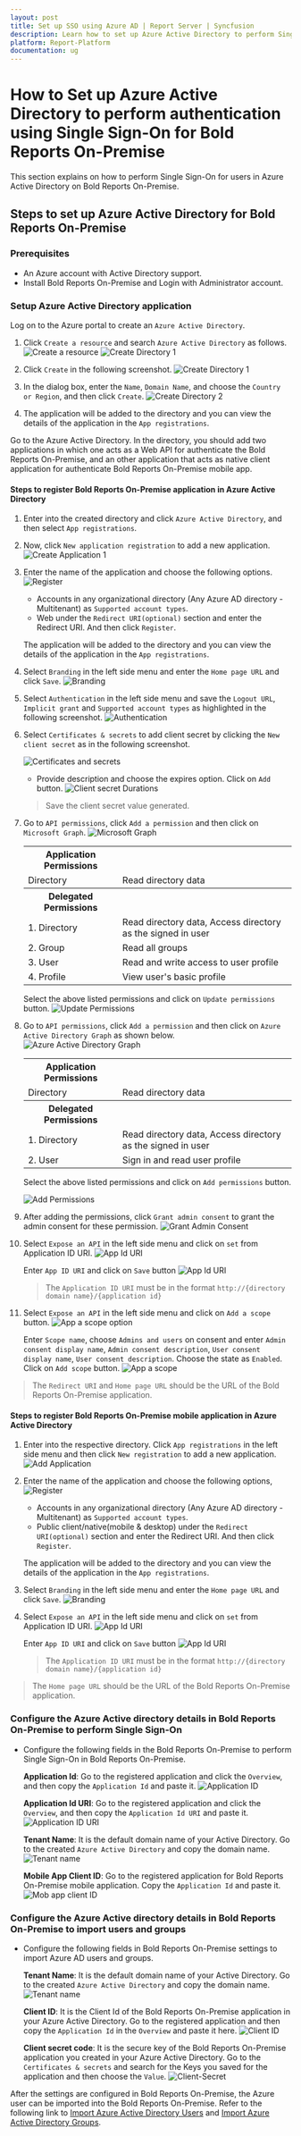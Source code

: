 ```yaml
---
layout: post
title: Set up SSO using Azure AD | Report Server | Syncfusion
description: Learn how to set up Azure Active Directory to perform Single Sign-On in Bold Reports On-Premise Edition.
platform: Report-Platform
documentation: ug
---
```


# How to Set up Azure Active Directory to perform authentication using Single Sign-On for Bold Reports On-Premise

This section explains on how to perform Single Sign-On for users in Azure Active Directory on Bold Reports On-Premise.

## Steps to set up Azure Active Directory for Bold Reports On-Premise

### Prerequisites

* An Azure account with Active Directory support.
* Install Bold Reports On-Premise and Login with Administrator account.

### Setup Azure Active Directory application

Log on to the Azure portal to create an `Azure Active Directory`.

1. Click `Create a resource` and search `Azure Active Directory` as follows.
    ![Create a resource](/static/assets/on-premise/images/how-to/create-resource-option.png)
    ![Create Directory 1](/static/assets/on-premise/images/how-to/create-resource.png)

2. Click `Create` in the following screenshot.
    ![Create Directory 1](/static/assets/on-premise/images/how-to/ad-create.png)

3. In the dialog box, enter the `Name`, `Domain Name`, and choose the `Country or Region`, and then click `Create`.
    ![Create Directory 2](/static/assets/on-premise/images/how-to/ad-create1-1.png)

4. The application will be added to the directory and you can view the details of the application in the `App registrations`.

Go to the Azure Active Directory. In the directory, you should add two applications in which one acts as a Web API for authenticate the Bold Reports On-Premise, and an other application that acts as native client application for authenticate Bold Reports On-Premise mobile app.

#### Steps to register Bold Reports On-Premise application in Azure Active Directory

1. Enter into the created directory and click `Azure Active Directory`, and then select `App registrations`.

2. Now, click `New application registration` to add a new application.
    ![Create Application 1](/static/assets/on-premise/images/how-to/add-application-1.png)

3. Enter the name of the application and choose the following options.
    ![Register](/static/assets/on-premise/images/how-to/register-option.png)

   * Accounts in any organizational directory (Any Azure AD directory - Multitenant) as `Supported account types`.
   * Web under the `Redirect URI(optional)` section and enter the Redirect URI. And then click `Register`.

   The application will be added to the directory and you can view the details of the application in the `App registrations`.

4. Select `Branding` in the left side menu and enter the `Home page URL` and click `Save`.
    ![Branding](/static/assets/on-premise/images/how-to/branding.png)

5. Select `Authentication` in the left side menu and save the `Logout URL`, `Implicit grant` and `Supported account types` as highlighted in the following screenshot.
    ![Authentication](/static/assets/on-premise/images/how-to/authentication.png)

6. Select `Certificates & secrets` to add client secret by clicking the `New client secret` as in the following screenshot.

    ![Certificates and secrets](/static/assets/on-premise/images/how-to/certificates-and-secrets.png)

    * Provide description and choose the expires option. Click on `Add` button.
     ![Client secret Durations](/static/assets/on-premise/images/how-to/client-secret-duration.png)

    >Save the client secret value generated.

7. Go to `API permissions`, click `Add a permission` and then click on `Microsoft Graph`.
    ![Microsoft Graph](/static/assets/on-premise/images/how-to/microsoft-graph.png)

   <table>
     <tr>
     <th><b>Application Permissions</b></th>
     <th></th>
     </tr>
     <tr>
     <td> Directory <td>Read directory data</td></td>
     </tr>
     <tr>
     <th><b>Delegated Permissions</b></th>
     <th></th>
     </tr>
     <tr>
     <td> 1. Directory <td>Read directory data, Access directory as the signed in user</td></td>
     </tr>
     <tr>
     <td>2. Group <td>Read all groups</td></td>
     </tr>
     <tr>
     <td>3. User <td>Read and write access to user profile</td></td>
     </tr>
      <tr>
     <td>4. Profile <td>View user's basic profile</td></td>
     </tr>
     </table>

    Select the above listed permissions and click on `Update permissions` button.
    ![Update Permissions](/static/assets/on-premise/images/how-to/update-permissions.png)

8. Go to `API permissions`, click `Add a permission` and then click on `Azure Active Directory Graph` as shown below.
    ![Azure Active Directory Graph](/static/assets/on-premise/images/how-to/azure-active-directory-graph.png)

    <table>
    <tr>
     <th>Application Permissions</th>
     <th></th>
     </tr>
     <tr>
     <td>Directory <td>Read directory data</td></td>
     </tr>
     <tr>
     <th><b>Delegated Permissions</b></th>
     <th></th>
     </tr>
     <tr>
     <td> 1. Directory <td>Read directory data, Access directory as the signed in user</td></td>
     </tr>
     <tr>
     <td>2. User <td>Sign in and read user profile</td></td>
     </tr>
    </table>

    Select the above listed permissions and click on `Add permissions` button.

    ![Add Permissions](/static/assets/on-premise/images/how-to/add-permissions.png)

9. After adding the permissions, click `Grant admin consent` to grant the admin consent for these permission.
    ![Grant Admin Consent](/static/assets/on-premise/images/how-to/grant-admin-consent.png)

10. Select `Expose an API` in the left side menu and click on `set` from Application ID URI.
    ![App Id URI](/static/assets/on-premise/images/how-to/set.png)

    Enter `App ID URI` and click on `Save` button
    ![App Id URI](/static/assets/on-premise/images/how-to/app-id-uri-save.png)

    >The `Application ID URI` must be in the format `http://{directory domain name}/{application id}`

11. Select `Expose an API` in the left side menu and click on `Add a scope` button.
    ![App a scope option](/static/assets/on-premise/images/how-to/add-a-scope-option.png)

    Enter `Scope name`, choose `Admins and users` on consent and enter `Admin consent display name`, `Admin consent description`, `User consent display name`, `User consent description`. Choose the state as `Enabled`. Click on `Add scope` button.
    ![App a scope](/static/assets/on-premise/images/how-to/add-a-scope-button.png)

>The `Redirect URI` and `Home page URL` should be the URL of the Bold Reports On-Premise application.

#### Steps to register Bold Reports On-Premise mobile application in Azure Active Directory

1. Enter into the respective directory. Click `App registrations` in the left side menu and then click `New registration` to add a new application.
   ![Add Application](/static/assets/on-premise/images/how-to/add-application-1.png)

2. Enter the name of the application and choose the following options,
   ![Register](/static/assets/on-premise/images/how-to/register-option-mob.png)

    * Accounts in any organizational directory (Any Azure AD directory - Multitenant) as `Supported account types`.
    * Public client/native(mobile & desktop) under the `Redirect URI(optional)` section and enter the Redirect URI. And then click `Register`.

    The application will be added to the directory and you can view the details of the application in the `App registrations`.

3. Select `Branding` in the left side menu and enter the `Home page URL` and click `Save`.
    ![Branding](/static/assets/on-premise/images/how-to/branding.png)

4. Select `Expose an API` in the left side menu and click on `set` from Application ID URI.
![App Id URI](/static/assets/on-premise/images/how-to/set.png)

    Enter `App ID URI` and click on `Save` button
   ![App Id URI](/static/assets/on-premise/images/how-to/app-id-uri-save.png)

    >The `Application ID URI` must be in the format `http://{directory domain name}/{application id}`

>The `Home page URL` should be the URL of the Bold Reports On-Premise application.

### Configure the Azure Active directory details in Bold Reports On-Premise to perform Single Sign-On

* Configure the following fields in the Bold Reports On-Premise to perform Single Sign-On in Bold Reports On-Premise.

   **Application Id**: Go to the registered application and click the `Overview`, and then copy the `Application Id` and paste it.
    ![Application ID](/static/assets/on-premise/images/how-to/client-id.png)

   **Application Id URI**: Go to the registered application and click the `Overview`, and then copy the `Application Id URI` and paste it.
   ![Application ID URI](/static/assets/on-premise/images/how-to/app-id.png)

   **Tenant Name**: It is the default domain name of your Active Directory. Go to the created `Azure Active Directory` and copy the domain name.
    ![Tenant name](/static/assets/on-premise/images/how-to/tenant-name.png)

   **Mobile App Client ID**: Go to the registered application for Bold Reports On-Premise mobile application. Copy the `Application Id` and paste it.
    ![Mob app client ID](/static/assets/on-premise/images/how-to/mob-app-client-id.png)

### Configure the Azure Active directory details in Bold Reports On-Premise to import users and groups

* Configure the following fields in Bold Reports On-Premise settings to import Azure AD users and groups.

   **Tenant Name**: It is the default domain name of your Active Directory. Go to the created `Azure Active Directory` and copy the domain name.
     ![Tenant name](/static/assets/on-premise/images/how-to/tenant-name.png)

   **Client ID**: It is the Client Id of the Bold Reports On-Premise application in your Azure Active Directory. Go to the registered application and then copy the `Application Id` in the `Overview` and paste it here.
     ![Client ID](/static/assets/on-premise/images/how-to/client-id.png)

    **Client secret code**: It is the secure key of the Bold Reports On-Premise application you created in your Azure Active Directory. Go to the `Certificates & secrets` and search for the Keys you saved for the application and then choose the `Value`.
     ![Client-Secret](/static/assets/on-premise/images/how-to/client-secret-value.png)

After the settings are configured in Bold Reports On-Premise, the Azure user can be imported into the Bold Reports On-Premise. Refer to the following link to [Import Azure Active Directory Users](./../../manage-users/users/import-users/import-azure-active-directory-users/) and [Import Azure Active Directory Groups](./../../manage-users/groups/import-groups/import-azure-active-directory-groups/).